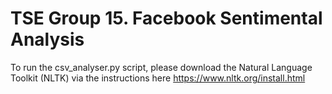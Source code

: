 # TSE Group 15. Facebook Sentimental Analysis

To run the csv_analyser.py script, please download the Natural Language Toolkit (NLTK) via the instructions here https://www.nltk.org/install.html
